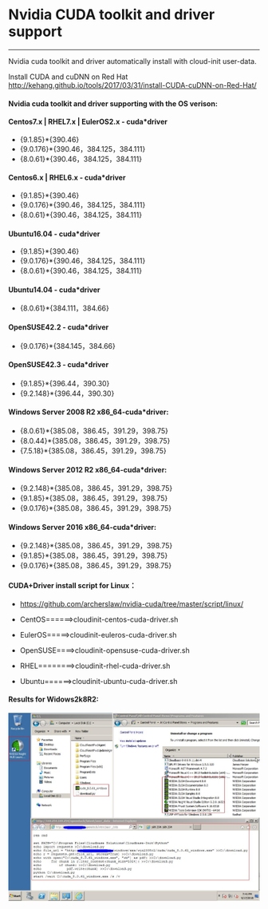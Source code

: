 # Nvidia CUDA toolkit and driver support #
------------------------------------------
Nvidia cuda toolkit and driver automatically install with cloud-init user-data.

Install CUDA and cuDNN on Red Hat
http://kehang.github.io/tools/2017/03/31/install-CUDA-cuDNN-on-Red-Hat/

#### Nvidia cuda toolkit and driver supporting with the OS verison:

#### Centos7.x | RHEL7.x | EulerOS2.x - cuda*driver
  - {9.1.85}*{390.46}
  - {9.0.176}*{390.46，384.125，384.111}
  - {8.0.61}*{390.46，384.125，384.111}

#### Centos6.x | RHEL6.x - cuda*driver
  - {9.1.85}*{390.46}
  - {9.0.176}*{390.46，384.125，384.111}
  - {8.0.61}*{390.46，384.125，384.111}

#### Ubuntu16.04 - cuda*driver
  - {9.1.85}*{390.46}
  - {9.0.176}*{390.46，384.125，384.111}
  - {8.0.61}*{390.46，384.125，384.111}

#### Ubuntu14.04 - cuda*driver
  - {8.0.61}*{384.111，384.66}

#### OpenSUSE42.2 - cuda*driver
  - {9.0.176}*{384.145，384.66}

#### OpenSUSE42.3 - cuda*driver
  - {9.1.85}*{396.44，390.30}
  - {9.2.148}*{396.44，390.30}

#### Windows Server 2008 R2 x86_64-cuda*driver:
  - {8.0.61}*{385.08，386.45，391.29，398.75}
  - {8.0.44}*{385.08，386.45，391.29，398.75}
  - {7.5.18}*{385.08，386.45，391.29，398.75}

#### Windows Server 2012 R2 x86_64-cuda*driver:
  - {9.2.148}*{385.08，386.45，391.29，398.75}
  - {9.1.85}*{385.08，386.45，391.29，398.75}
  - {9.0.176}*{385.08，386.45，391.29，398.75}

#### Windows Server 2016 x86_64-cuda*driver:
  - {9.2.148}*{385.08，386.45，391.29，398.75}
  - {9.1.85}*{385.08，386.45，391.29，398.75}
  - {9.0.176}*{385.08，386.45，391.29，398.75}
 
#### CUDA+Driver install script for Linux：
  - https://github.com/archerslaw/nvidia-cuda/tree/master/script/linux/
	
  - CentOS======>cloudinit-centos-cuda-driver.sh
  - EulerOS=====>cloudinit-euleros-cuda-driver.sh
  - OpenSUSE====>cloudinit-opensuse-cuda-driver.sh
  - RHEL========>cloudinit-rhel-cuda-driver.sh
  - Ubuntu======>cloudinit-ubuntu-cuda-driver.sh

#### Results for Widows2k8R2:
![image](https://github.com/archerslaw/nvidia-cuda/blob/master/windows2k8r2-nvidia-cuda-driver-install-result.JPG)
